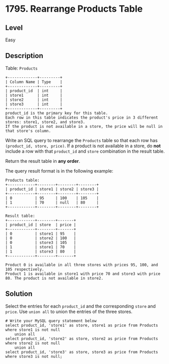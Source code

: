 # 1795. Rearrange Products Table
## Level
Easy

## Description
Table: `Products`
```
+-------------+---------+
| Column Name | Type    |
+-------------+---------+
| product_id  | int     |
| store1      | int     |
| store2      | int     |
| store3      | int     |
+-------------+---------+
product_id is the primary key for this table.
Each row in this table indicates the product's price in 3 different stores: store1, store2, and store3.
If the product is not available in a store, the price will be null in that store's column.
```

Write an SQL query to rearrange the `Products` table so that each row has `(product_id, store, price)`. If a product is not available in a store, do **not** include a row with that `product_id` and `store` combination in the result table.

Return the result table in **any order**.

The query result format is in the following example:

```
Products table:
+------------+--------+--------+--------+
| product_id | store1 | store2 | store3 |
+------------+--------+--------+--------+
| 0          | 95     | 100    | 105    |
| 1          | 70     | null   | 80     |
+------------+--------+--------+--------+

Result table:
+------------+--------+-------+
| product_id | store  | price |
+------------+--------+-------+
| 0          | store1 | 95    |
| 0          | store2 | 100   |
| 0          | store3 | 105   |
| 1          | store1 | 70    |
| 1          | store3 | 80    |
+------------+--------+-------+

Product 0 is available in all three stores with prices 95, 100, and 105 respectively.
Product 1 is available in store1 with price 70 and store3 with price 80. The product is not available in store2.
```

## Solution
Select the entries for each `product_id` and the corresponding `store` and `price`. Use `union all` to union the entries of the three stores.
```
# Write your MySQL query statement below
select product_id, 'store1' as store, store1 as price from Products where store1 is not null
    union all
select product_id, 'store2' as store, store2 as price from Products where store2 is not null
    union all
select product_id, 'store3' as store, store3 as price from Products where store3 is not null;
```
